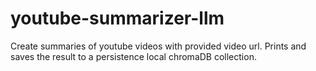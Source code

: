 # youtube-summarizer-llm
Create summaries of youtube videos with provided video url. Prints and saves the result to a persistence local chromaDB collection.